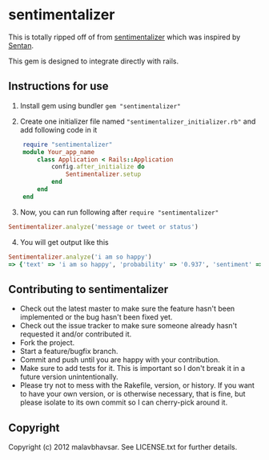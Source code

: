 # sentimentalizer

This is totally ripped off of from [sentimentalizer](https://github.com/kouphax/sentimentalizer/) which was inspired by [Sentan](https://github.com/martinrue/Sentan).

This gem is designed to integrate directly with rails.

## Instructions for use

1. Install gem using bundler `gem "sentimentalizer"`

2. Create one initializer file named `"sentimentalizer_initializer.rb"` and add following code in it
```ruby
	require "sentimentalizer"
	module Your_app_name
		class Application < Rails::Application
			config.after_initialize do
				Sentimentalizer.setup
			end
		end
	end
```

3. Now, you can run following after ```require "sentimentalizer"``` 
```ruby
Sentimentalizer.analyze('message or tweet or status')
```

4. You will get output like this 
```ruby
Sentimentalizer.analyze('i am so happy')
=> {'text' => 'i am so happy', 'probability' => '0.937', 'sentiment' => ':)' }
```

## Contributing to sentimentalizer
 
* Check out the latest master to make sure the feature hasn't been implemented or the bug hasn't been fixed yet.
* Check out the issue tracker to make sure someone already hasn't requested it and/or contributed it.
* Fork the project.
* Start a feature/bugfix branch.
* Commit and push until you are happy with your contribution.
* Make sure to add tests for it. This is important so I don't break it in a future version unintentionally.
* Please try not to mess with the Rakefile, version, or history. If you want to have your own version, or is otherwise necessary, that is fine, but please isolate to its own commit so I can cherry-pick around it.

## Copyright

Copyright (c) 2012 malavbhavsar. See LICENSE.txt for
further details.

